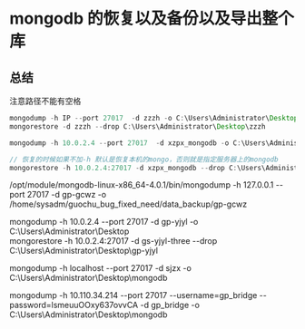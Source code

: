 # mongodb 的恢复以及备份以及导出整个库



## 总结

注意路径不能有空格

```java
mongodump -h IP --port 27017  -d zzzh -o C:\Users\Administrator\Desktop\
mongorestore -d zzzh --drop C:\Users\Administrator\Desktop\zzzh

mongodump -h 10.0.2.4 --port 27017  -d xzpx_mongodb -o C:\Users\Administrator\Desktop\

// 恢复的时候如果不加-h 默认是恢复本机的mongo，否则就是指定服务器上的mongodb
mongorestore -h 10.0.2.4:27017 -d xzpx_mongodb --drop C:\Users\Administrator\Desktop\xzpx_mongodb
```

/opt/module/mongodb-linux-x86_64-4.0.1/bin/mongodump -h 127.0.0.1 --port 27017  -d gp-gcwz  -o /home/sysadm/guochu_bug_fixed_need/data_backup/gp-gcwz


mongodump -h 10.0.2.4 --port 27017  -d gp-yjyl -o C:\Users\Administrator\Desktop\
mongorestore -h 10.0.2.4:27017 -d gs-yjyl-three --drop C:\Users\Administrator\Desktop\gp-yjyl


mongodump -h localhost --port 27017  -d sjzx -o C:\Users\Administrator\Desktop\mongodb


mongodump -h 10.110.34.214 --port 27017 --username=gp_bridge --password=lsmeuuOOxy637ovvCA -d gp_bridge -o C:\Users\Administrator\Desktop\mongodb